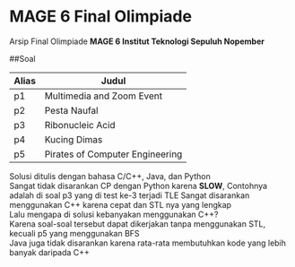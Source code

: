 # MAGE 6 Final Olimpiade

Arsip Final Olimpiade **MAGE 6 Institut Teknologi Sepuluh Nopember**

##Soal

| Alias | Judul                            |
| ----- | ---------------------------------|
| p1    | Multimedia and Zoom Event        |
| p2    | Pesta Naufal                     |
| p3    | Ribonucleic Acid                 |
| p4    | Kucing Dimas                     |
| p5    | Pirates of Computer Engineering  |

Solusi ditulis dengan bahasa C/C++, Java, dan Python  
Sangat tidak disarankan CP dengan Python karena **SLOW**, 
Contohnya adalah di soal p3 yang di test ke-3 terjadi TLE
Sangat disarankan menggunakan C++ karena cepat dan STL nya yang lengkap  
Lalu mengapa di solusi kebanyakan menggunakan C++?  
Karena soal-soal tersebut dapat dikerjakan tanpa menggunakan STL, kecuali p5 yang menggunakan BFS  
Java juga tidak disarankan karena rata-rata membutuhkan kode yang lebih banyak daripada C++
